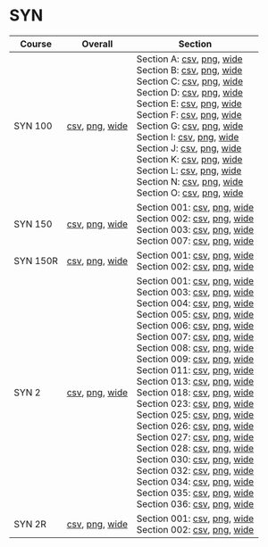 # SYN

| Course | Overall | Section |
| ------ | ------- | ------- |
| SYN 100 | [csv](https://github.com/UCSD-Historical-Enrollment-Data/2024Fall/blob/main/overall/SYN%20100.csv), [png](https://raw.githubusercontent.com/UCSD-Historical-Enrollment-Data/2024Fall/main/plot_overall/SYN%20100.png), [wide](https://raw.githubusercontent.com/UCSD-Historical-Enrollment-Data/2024Fall/main/plot_overall_wide/SYN%20100.png) | Section A: [csv](https://github.com/UCSD-Historical-Enrollment-Data/2024Fall/blob/main/section/SYN%20100_A.csv), [png](https://raw.githubusercontent.com/UCSD-Historical-Enrollment-Data/2024Fall/main/plot_section/SYN%20100_A.png), [wide](https://raw.githubusercontent.com/UCSD-Historical-Enrollment-Data/2024Fall/main/plot_section_wide/SYN%20100_A.png)<br>Section B: [csv](https://github.com/UCSD-Historical-Enrollment-Data/2024Fall/blob/main/section/SYN%20100_B.csv), [png](https://raw.githubusercontent.com/UCSD-Historical-Enrollment-Data/2024Fall/main/plot_section/SYN%20100_B.png), [wide](https://raw.githubusercontent.com/UCSD-Historical-Enrollment-Data/2024Fall/main/plot_section_wide/SYN%20100_B.png)<br>Section C: [csv](https://github.com/UCSD-Historical-Enrollment-Data/2024Fall/blob/main/section/SYN%20100_C.csv), [png](https://raw.githubusercontent.com/UCSD-Historical-Enrollment-Data/2024Fall/main/plot_section/SYN%20100_C.png), [wide](https://raw.githubusercontent.com/UCSD-Historical-Enrollment-Data/2024Fall/main/plot_section_wide/SYN%20100_C.png)<br>Section D: [csv](https://github.com/UCSD-Historical-Enrollment-Data/2024Fall/blob/main/section/SYN%20100_D.csv), [png](https://raw.githubusercontent.com/UCSD-Historical-Enrollment-Data/2024Fall/main/plot_section/SYN%20100_D.png), [wide](https://raw.githubusercontent.com/UCSD-Historical-Enrollment-Data/2024Fall/main/plot_section_wide/SYN%20100_D.png)<br>Section E: [csv](https://github.com/UCSD-Historical-Enrollment-Data/2024Fall/blob/main/section/SYN%20100_E.csv), [png](https://raw.githubusercontent.com/UCSD-Historical-Enrollment-Data/2024Fall/main/plot_section/SYN%20100_E.png), [wide](https://raw.githubusercontent.com/UCSD-Historical-Enrollment-Data/2024Fall/main/plot_section_wide/SYN%20100_E.png)<br>Section F: [csv](https://github.com/UCSD-Historical-Enrollment-Data/2024Fall/blob/main/section/SYN%20100_F.csv), [png](https://raw.githubusercontent.com/UCSD-Historical-Enrollment-Data/2024Fall/main/plot_section/SYN%20100_F.png), [wide](https://raw.githubusercontent.com/UCSD-Historical-Enrollment-Data/2024Fall/main/plot_section_wide/SYN%20100_F.png)<br>Section G: [csv](https://github.com/UCSD-Historical-Enrollment-Data/2024Fall/blob/main/section/SYN%20100_G.csv), [png](https://raw.githubusercontent.com/UCSD-Historical-Enrollment-Data/2024Fall/main/plot_section/SYN%20100_G.png), [wide](https://raw.githubusercontent.com/UCSD-Historical-Enrollment-Data/2024Fall/main/plot_section_wide/SYN%20100_G.png)<br>Section I: [csv](https://github.com/UCSD-Historical-Enrollment-Data/2024Fall/blob/main/section/SYN%20100_I.csv), [png](https://raw.githubusercontent.com/UCSD-Historical-Enrollment-Data/2024Fall/main/plot_section/SYN%20100_I.png), [wide](https://raw.githubusercontent.com/UCSD-Historical-Enrollment-Data/2024Fall/main/plot_section_wide/SYN%20100_I.png)<br>Section J: [csv](https://github.com/UCSD-Historical-Enrollment-Data/2024Fall/blob/main/section/SYN%20100_J.csv), [png](https://raw.githubusercontent.com/UCSD-Historical-Enrollment-Data/2024Fall/main/plot_section/SYN%20100_J.png), [wide](https://raw.githubusercontent.com/UCSD-Historical-Enrollment-Data/2024Fall/main/plot_section_wide/SYN%20100_J.png)<br>Section K: [csv](https://github.com/UCSD-Historical-Enrollment-Data/2024Fall/blob/main/section/SYN%20100_K.csv), [png](https://raw.githubusercontent.com/UCSD-Historical-Enrollment-Data/2024Fall/main/plot_section/SYN%20100_K.png), [wide](https://raw.githubusercontent.com/UCSD-Historical-Enrollment-Data/2024Fall/main/plot_section_wide/SYN%20100_K.png)<br>Section L: [csv](https://github.com/UCSD-Historical-Enrollment-Data/2024Fall/blob/main/section/SYN%20100_L.csv), [png](https://raw.githubusercontent.com/UCSD-Historical-Enrollment-Data/2024Fall/main/plot_section/SYN%20100_L.png), [wide](https://raw.githubusercontent.com/UCSD-Historical-Enrollment-Data/2024Fall/main/plot_section_wide/SYN%20100_L.png)<br>Section N: [csv](https://github.com/UCSD-Historical-Enrollment-Data/2024Fall/blob/main/section/SYN%20100_N.csv), [png](https://raw.githubusercontent.com/UCSD-Historical-Enrollment-Data/2024Fall/main/plot_section/SYN%20100_N.png), [wide](https://raw.githubusercontent.com/UCSD-Historical-Enrollment-Data/2024Fall/main/plot_section_wide/SYN%20100_N.png)<br>Section O: [csv](https://github.com/UCSD-Historical-Enrollment-Data/2024Fall/blob/main/section/SYN%20100_O.csv), [png](https://raw.githubusercontent.com/UCSD-Historical-Enrollment-Data/2024Fall/main/plot_section/SYN%20100_O.png), [wide](https://raw.githubusercontent.com/UCSD-Historical-Enrollment-Data/2024Fall/main/plot_section_wide/SYN%20100_O.png) |
| SYN 150 | [csv](https://github.com/UCSD-Historical-Enrollment-Data/2024Fall/blob/main/overall/SYN%20150.csv), [png](https://raw.githubusercontent.com/UCSD-Historical-Enrollment-Data/2024Fall/main/plot_overall/SYN%20150.png), [wide](https://raw.githubusercontent.com/UCSD-Historical-Enrollment-Data/2024Fall/main/plot_overall_wide/SYN%20150.png) | Section 001: [csv](https://github.com/UCSD-Historical-Enrollment-Data/2024Fall/blob/main/section/SYN%20150_001.csv), [png](https://raw.githubusercontent.com/UCSD-Historical-Enrollment-Data/2024Fall/main/plot_section/SYN%20150_001.png), [wide](https://raw.githubusercontent.com/UCSD-Historical-Enrollment-Data/2024Fall/main/plot_section_wide/SYN%20150_001.png)<br>Section 002: [csv](https://github.com/UCSD-Historical-Enrollment-Data/2024Fall/blob/main/section/SYN%20150_002.csv), [png](https://raw.githubusercontent.com/UCSD-Historical-Enrollment-Data/2024Fall/main/plot_section/SYN%20150_002.png), [wide](https://raw.githubusercontent.com/UCSD-Historical-Enrollment-Data/2024Fall/main/plot_section_wide/SYN%20150_002.png)<br>Section 003: [csv](https://github.com/UCSD-Historical-Enrollment-Data/2024Fall/blob/main/section/SYN%20150_003.csv), [png](https://raw.githubusercontent.com/UCSD-Historical-Enrollment-Data/2024Fall/main/plot_section/SYN%20150_003.png), [wide](https://raw.githubusercontent.com/UCSD-Historical-Enrollment-Data/2024Fall/main/plot_section_wide/SYN%20150_003.png)<br>Section 007: [csv](https://github.com/UCSD-Historical-Enrollment-Data/2024Fall/blob/main/section/SYN%20150_007.csv), [png](https://raw.githubusercontent.com/UCSD-Historical-Enrollment-Data/2024Fall/main/plot_section/SYN%20150_007.png), [wide](https://raw.githubusercontent.com/UCSD-Historical-Enrollment-Data/2024Fall/main/plot_section_wide/SYN%20150_007.png) |
| SYN 150R | [csv](https://github.com/UCSD-Historical-Enrollment-Data/2024Fall/blob/main/overall/SYN%20150R.csv), [png](https://raw.githubusercontent.com/UCSD-Historical-Enrollment-Data/2024Fall/main/plot_overall/SYN%20150R.png), [wide](https://raw.githubusercontent.com/UCSD-Historical-Enrollment-Data/2024Fall/main/plot_overall_wide/SYN%20150R.png) | Section 001: [csv](https://github.com/UCSD-Historical-Enrollment-Data/2024Fall/blob/main/section/SYN%20150R_001.csv), [png](https://raw.githubusercontent.com/UCSD-Historical-Enrollment-Data/2024Fall/main/plot_section/SYN%20150R_001.png), [wide](https://raw.githubusercontent.com/UCSD-Historical-Enrollment-Data/2024Fall/main/plot_section_wide/SYN%20150R_001.png)<br>Section 002: [csv](https://github.com/UCSD-Historical-Enrollment-Data/2024Fall/blob/main/section/SYN%20150R_002.csv), [png](https://raw.githubusercontent.com/UCSD-Historical-Enrollment-Data/2024Fall/main/plot_section/SYN%20150R_002.png), [wide](https://raw.githubusercontent.com/UCSD-Historical-Enrollment-Data/2024Fall/main/plot_section_wide/SYN%20150R_002.png) |
| SYN 2 | [csv](https://github.com/UCSD-Historical-Enrollment-Data/2024Fall/blob/main/overall/SYN%202.csv), [png](https://raw.githubusercontent.com/UCSD-Historical-Enrollment-Data/2024Fall/main/plot_overall/SYN%202.png), [wide](https://raw.githubusercontent.com/UCSD-Historical-Enrollment-Data/2024Fall/main/plot_overall_wide/SYN%202.png) | Section 001: [csv](https://github.com/UCSD-Historical-Enrollment-Data/2024Fall/blob/main/section/SYN%202_001.csv), [png](https://raw.githubusercontent.com/UCSD-Historical-Enrollment-Data/2024Fall/main/plot_section/SYN%202_001.png), [wide](https://raw.githubusercontent.com/UCSD-Historical-Enrollment-Data/2024Fall/main/plot_section_wide/SYN%202_001.png)<br>Section 003: [csv](https://github.com/UCSD-Historical-Enrollment-Data/2024Fall/blob/main/section/SYN%202_003.csv), [png](https://raw.githubusercontent.com/UCSD-Historical-Enrollment-Data/2024Fall/main/plot_section/SYN%202_003.png), [wide](https://raw.githubusercontent.com/UCSD-Historical-Enrollment-Data/2024Fall/main/plot_section_wide/SYN%202_003.png)<br>Section 004: [csv](https://github.com/UCSD-Historical-Enrollment-Data/2024Fall/blob/main/section/SYN%202_004.csv), [png](https://raw.githubusercontent.com/UCSD-Historical-Enrollment-Data/2024Fall/main/plot_section/SYN%202_004.png), [wide](https://raw.githubusercontent.com/UCSD-Historical-Enrollment-Data/2024Fall/main/plot_section_wide/SYN%202_004.png)<br>Section 005: [csv](https://github.com/UCSD-Historical-Enrollment-Data/2024Fall/blob/main/section/SYN%202_005.csv), [png](https://raw.githubusercontent.com/UCSD-Historical-Enrollment-Data/2024Fall/main/plot_section/SYN%202_005.png), [wide](https://raw.githubusercontent.com/UCSD-Historical-Enrollment-Data/2024Fall/main/plot_section_wide/SYN%202_005.png)<br>Section 006: [csv](https://github.com/UCSD-Historical-Enrollment-Data/2024Fall/blob/main/section/SYN%202_006.csv), [png](https://raw.githubusercontent.com/UCSD-Historical-Enrollment-Data/2024Fall/main/plot_section/SYN%202_006.png), [wide](https://raw.githubusercontent.com/UCSD-Historical-Enrollment-Data/2024Fall/main/plot_section_wide/SYN%202_006.png)<br>Section 007: [csv](https://github.com/UCSD-Historical-Enrollment-Data/2024Fall/blob/main/section/SYN%202_007.csv), [png](https://raw.githubusercontent.com/UCSD-Historical-Enrollment-Data/2024Fall/main/plot_section/SYN%202_007.png), [wide](https://raw.githubusercontent.com/UCSD-Historical-Enrollment-Data/2024Fall/main/plot_section_wide/SYN%202_007.png)<br>Section 008: [csv](https://github.com/UCSD-Historical-Enrollment-Data/2024Fall/blob/main/section/SYN%202_008.csv), [png](https://raw.githubusercontent.com/UCSD-Historical-Enrollment-Data/2024Fall/main/plot_section/SYN%202_008.png), [wide](https://raw.githubusercontent.com/UCSD-Historical-Enrollment-Data/2024Fall/main/plot_section_wide/SYN%202_008.png)<br>Section 009: [csv](https://github.com/UCSD-Historical-Enrollment-Data/2024Fall/blob/main/section/SYN%202_009.csv), [png](https://raw.githubusercontent.com/UCSD-Historical-Enrollment-Data/2024Fall/main/plot_section/SYN%202_009.png), [wide](https://raw.githubusercontent.com/UCSD-Historical-Enrollment-Data/2024Fall/main/plot_section_wide/SYN%202_009.png)<br>Section 011: [csv](https://github.com/UCSD-Historical-Enrollment-Data/2024Fall/blob/main/section/SYN%202_011.csv), [png](https://raw.githubusercontent.com/UCSD-Historical-Enrollment-Data/2024Fall/main/plot_section/SYN%202_011.png), [wide](https://raw.githubusercontent.com/UCSD-Historical-Enrollment-Data/2024Fall/main/plot_section_wide/SYN%202_011.png)<br>Section 013: [csv](https://github.com/UCSD-Historical-Enrollment-Data/2024Fall/blob/main/section/SYN%202_013.csv), [png](https://raw.githubusercontent.com/UCSD-Historical-Enrollment-Data/2024Fall/main/plot_section/SYN%202_013.png), [wide](https://raw.githubusercontent.com/UCSD-Historical-Enrollment-Data/2024Fall/main/plot_section_wide/SYN%202_013.png)<br>Section 018: [csv](https://github.com/UCSD-Historical-Enrollment-Data/2024Fall/blob/main/section/SYN%202_018.csv), [png](https://raw.githubusercontent.com/UCSD-Historical-Enrollment-Data/2024Fall/main/plot_section/SYN%202_018.png), [wide](https://raw.githubusercontent.com/UCSD-Historical-Enrollment-Data/2024Fall/main/plot_section_wide/SYN%202_018.png)<br>Section 023: [csv](https://github.com/UCSD-Historical-Enrollment-Data/2024Fall/blob/main/section/SYN%202_023.csv), [png](https://raw.githubusercontent.com/UCSD-Historical-Enrollment-Data/2024Fall/main/plot_section/SYN%202_023.png), [wide](https://raw.githubusercontent.com/UCSD-Historical-Enrollment-Data/2024Fall/main/plot_section_wide/SYN%202_023.png)<br>Section 025: [csv](https://github.com/UCSD-Historical-Enrollment-Data/2024Fall/blob/main/section/SYN%202_025.csv), [png](https://raw.githubusercontent.com/UCSD-Historical-Enrollment-Data/2024Fall/main/plot_section/SYN%202_025.png), [wide](https://raw.githubusercontent.com/UCSD-Historical-Enrollment-Data/2024Fall/main/plot_section_wide/SYN%202_025.png)<br>Section 026: [csv](https://github.com/UCSD-Historical-Enrollment-Data/2024Fall/blob/main/section/SYN%202_026.csv), [png](https://raw.githubusercontent.com/UCSD-Historical-Enrollment-Data/2024Fall/main/plot_section/SYN%202_026.png), [wide](https://raw.githubusercontent.com/UCSD-Historical-Enrollment-Data/2024Fall/main/plot_section_wide/SYN%202_026.png)<br>Section 027: [csv](https://github.com/UCSD-Historical-Enrollment-Data/2024Fall/blob/main/section/SYN%202_027.csv), [png](https://raw.githubusercontent.com/UCSD-Historical-Enrollment-Data/2024Fall/main/plot_section/SYN%202_027.png), [wide](https://raw.githubusercontent.com/UCSD-Historical-Enrollment-Data/2024Fall/main/plot_section_wide/SYN%202_027.png)<br>Section 028: [csv](https://github.com/UCSD-Historical-Enrollment-Data/2024Fall/blob/main/section/SYN%202_028.csv), [png](https://raw.githubusercontent.com/UCSD-Historical-Enrollment-Data/2024Fall/main/plot_section/SYN%202_028.png), [wide](https://raw.githubusercontent.com/UCSD-Historical-Enrollment-Data/2024Fall/main/plot_section_wide/SYN%202_028.png)<br>Section 030: [csv](https://github.com/UCSD-Historical-Enrollment-Data/2024Fall/blob/main/section/SYN%202_030.csv), [png](https://raw.githubusercontent.com/UCSD-Historical-Enrollment-Data/2024Fall/main/plot_section/SYN%202_030.png), [wide](https://raw.githubusercontent.com/UCSD-Historical-Enrollment-Data/2024Fall/main/plot_section_wide/SYN%202_030.png)<br>Section 032: [csv](https://github.com/UCSD-Historical-Enrollment-Data/2024Fall/blob/main/section/SYN%202_032.csv), [png](https://raw.githubusercontent.com/UCSD-Historical-Enrollment-Data/2024Fall/main/plot_section/SYN%202_032.png), [wide](https://raw.githubusercontent.com/UCSD-Historical-Enrollment-Data/2024Fall/main/plot_section_wide/SYN%202_032.png)<br>Section 034: [csv](https://github.com/UCSD-Historical-Enrollment-Data/2024Fall/blob/main/section/SYN%202_034.csv), [png](https://raw.githubusercontent.com/UCSD-Historical-Enrollment-Data/2024Fall/main/plot_section/SYN%202_034.png), [wide](https://raw.githubusercontent.com/UCSD-Historical-Enrollment-Data/2024Fall/main/plot_section_wide/SYN%202_034.png)<br>Section 035: [csv](https://github.com/UCSD-Historical-Enrollment-Data/2024Fall/blob/main/section/SYN%202_035.csv), [png](https://raw.githubusercontent.com/UCSD-Historical-Enrollment-Data/2024Fall/main/plot_section/SYN%202_035.png), [wide](https://raw.githubusercontent.com/UCSD-Historical-Enrollment-Data/2024Fall/main/plot_section_wide/SYN%202_035.png)<br>Section 036: [csv](https://github.com/UCSD-Historical-Enrollment-Data/2024Fall/blob/main/section/SYN%202_036.csv), [png](https://raw.githubusercontent.com/UCSD-Historical-Enrollment-Data/2024Fall/main/plot_section/SYN%202_036.png), [wide](https://raw.githubusercontent.com/UCSD-Historical-Enrollment-Data/2024Fall/main/plot_section_wide/SYN%202_036.png) |
| SYN 2R | [csv](https://github.com/UCSD-Historical-Enrollment-Data/2024Fall/blob/main/overall/SYN%202R.csv), [png](https://raw.githubusercontent.com/UCSD-Historical-Enrollment-Data/2024Fall/main/plot_overall/SYN%202R.png), [wide](https://raw.githubusercontent.com/UCSD-Historical-Enrollment-Data/2024Fall/main/plot_overall_wide/SYN%202R.png) | Section 001: [csv](https://github.com/UCSD-Historical-Enrollment-Data/2024Fall/blob/main/section/SYN%202R_001.csv), [png](https://raw.githubusercontent.com/UCSD-Historical-Enrollment-Data/2024Fall/main/plot_section/SYN%202R_001.png), [wide](https://raw.githubusercontent.com/UCSD-Historical-Enrollment-Data/2024Fall/main/plot_section_wide/SYN%202R_001.png)<br>Section 002: [csv](https://github.com/UCSD-Historical-Enrollment-Data/2024Fall/blob/main/section/SYN%202R_002.csv), [png](https://raw.githubusercontent.com/UCSD-Historical-Enrollment-Data/2024Fall/main/plot_section/SYN%202R_002.png), [wide](https://raw.githubusercontent.com/UCSD-Historical-Enrollment-Data/2024Fall/main/plot_section_wide/SYN%202R_002.png) |
